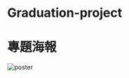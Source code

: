 # Graduation-project

# 專題海報

![poster][def]

[def]: https://drive.google.com/file/d/1sgo80i6qNXiMBDZEs7jBoDYlHF5Pu4Po/view?usp=sharing